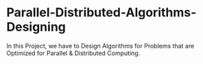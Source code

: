# Parallel-Distributed-Algorithms-Designing
In this Project, we have to Design Algorithms for Problems that are Optimized for Parallel &amp; Distributed Computing.
